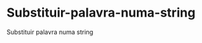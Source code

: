 # Substituir-palavra-numa-string
Substituir palavra numa string

<script>
var str = 'Terminal Root';
var str = str.replace("Root", "Linux");
document.write(str);
</script>
